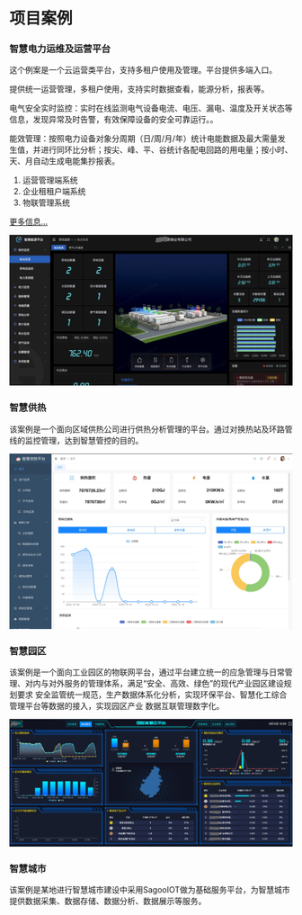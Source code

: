 # 项目案例

### 智慧电力运维及运营平台

这个例案是一个云运营类平台，支持多租户使用及管理。平台提供多端入口。

提供统一运营管理，多租户使用，支持实时数据查看，能源分析，报表等。

电气安全实时监控：实时在线监测电气设备电流、电压、漏电、温度及开关状态等信息，发现异常及时告警，有效保障设备的安全可靠运行。。

能效管理：按照电力设备对象分周期（日/周/月/年）统计电能数据及最大需量发生值，并进行同环比分析；按尖、峰、平、谷统计各配电回路的用电量；按小时、天、月自动生成电能集抄报表。

1. 运营管理端系统
2. 企业租租户端系统
3. 物联管理系统

[更多信息...](/cases/power.html)

![](../public/imgs/cases/dianli01.png)

### 智慧供热

该案例是一个面向区域供热公司进行供热分析管理的平台。通过对换热站及环路管线的监控管理，达到智慧管控的目的。

![](../public/imgs/cases/zhgy01.jpg)

### 智慧园区

该案例是一个面向工业园区的物联网平台，通过平台建立统一的应急管理与日常管理、对内与对外服务的管理体系，满足“安全、高效、绿色”的现代产业园区建设规划要求
安全监管统一规范，生产数据体系化分析，实现环保平台、智慧化工综合管理平台等数据的接入，实现园区产业
数据互联管理数字化。

![](../public/imgs/cases/zhyq01.png)

### 智慧城市
该案例是某地进行智慧城市建设中采用SagooIOT做为基础服务平台，为智慧城市提供数据采集、数据存储、数据分析、数据展示等服务。
